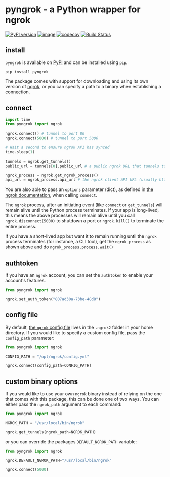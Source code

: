 # pyngrok - a Python wrapper for ngrok

[![PyPI version](https://badge.fury.io/py/pyngrok.svg)](https://badge.fury.io/py/pyngrok)
[![image](https://img.shields.io/pypi/pyversions/pyngrok.svg)](https://pypi.org/project/pyngrok/)
[![codecov](https://codecov.io/gh/alexdlaird/pyngrok/branch/master/graph/badge.svg)](https://codecov.io/gh/alexdlaird/pyngrok)
[![Build Status](https://travis-ci.org/alexdlaird/pyngrok.svg?branch=master)](https://travis-ci.org/alexdlaird/pyngrok)

## install

`pyngrok` is available on [PyPI](https://pypi.org/project/pyngrok/) and can be installed using `pip`.

```
pip install pyngrok
```

The package comes with support for downloading and using its own version of [ngrok](https://ngrok.com/), or you can
specify a path to a binary when establishing a connection.

## connect

```python
import time
from pyngrok import ngrok

ngrok.connect() # tunnel to port 80
ngrok.connect(5000) # tunnel to port 5000

# Wait a second to ensure ngrok API has synced
time.sleep(1)

tunnels = ngrok.get_tunnels()
public_url = tunnels[0].public_url # a public ngrok URL that tunnels to port 80 (ex. http://64e3ddef.ngrok.io)

ngrok_process = ngrok.get_ngrok_process()
api_url = ngrok_process.api_url # the ngrok client API URL (usually http://127.0.0.1:4040)
```

You are also able to pass an `options` parameter (dict), as defined in [the ngrok documentation](https://ngrok.com/docs#tunnel-definitions),
when calling `connect`.

The `ngrok` process, after an initiating event (like `connect` or `get_tunnels`) will remain alive until the
Python process terminates. If your app is long-lived, this means the above processes will remain alive until you call
`ngrok.disconnect(5000)` to shutdown a port or `ngrok.kill()` to terminate the entire process.

If you have a short-lived app but want it to remain running until the `ngrok` process terminates (for instance, a CLI
tool), get the `ngrok_process` as shown above and do `ngrok_process.process.wait()`

## authtoken

If you have an `ngrok` account, you can set the `authtoken` to enable your account's features.

```python
from pyngrok import ngrok

ngrok.set_auth_token("807ad30a-73be-48d8")
```

## config file

By default, [the `ngrok` config file](https://ngrok.com/docs#config) lives in the `.ngrok2` folder in your home
directory. If you would like to specify a custom config file, pass the `config_path` parameter:

```python
from pyngrok import ngrok

CONFIG_PATH = "/opt/ngrok/config.yml"

ngrok.connect(config_path=CONFIG_PATH)
```

## custom binary options

If you would like to use your own `ngrok` binary instead of relying on the one that comes with this package, this can
be done one of two ways. You can either pass the `ngrok_path` argument to each command:

```python
from pyngrok import ngrok

NGROK_PATH = "/usr/local/bin/ngrok"

ngrok.get_tunnels(ngrok_path=NGROK_PATH)
```

or you can override the packages `DEFAULT_NGROK_PATH` variable:

```python
from pyngrok import ngrok

ngrok.DEFAULT_NGROK_PATH="/usr/local/bin/ngrok"

ngrok.connect(5000)
```
